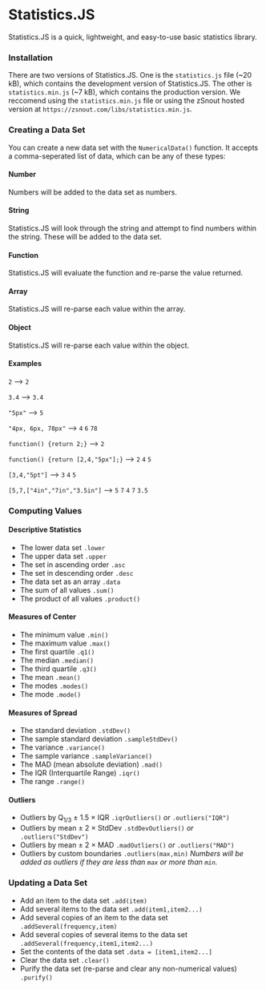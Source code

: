 # Statistics.JS

Statistics.JS is a quick, lightweight, and easy-to-use basic statistics library.

### Installation

There are two versions of Statistics.JS. One is the `statistics.js` file (~20 kB), which contains the development version of Statistics.JS. The other is `statistics.min.js` (~7 kB), which contains the production version. We reccomend using the `statistics.min.js` file or using the zSnout hosted version at `https://zsnout.com/libs/statistics.min.js`.

### Creating a Data Set

You can create a new data set with the `NumericalData()` function. It accepts a comma-seperated list of data, which can be any of these types:

#### Number

Numbers will be added to the data set as numbers.

#### String

Statistics.JS will look through the string and attempt to find numbers within the string. These will be added to the data set.

#### Function

Statistics.JS will evaluate the function and re-parse the value returned.

#### Array

Statistics.JS will re-parse each value within the array.

#### Object

Statistics.JS will re-parse each value within the object.

#### Examples

`2` --> `2`

`3.4` --> `3.4`

`"5px"` --> `5`

`"4px, 6px, 78px"` --> `4` `6` `78`

`function() {return 2;}` --> `2`

`function() {return [2,4,"5px"];}` --> `2` `4` `5`

`[3,4,"5pt"]` --> `3` `4` `5`

`[5,7,["4in","7in","3.5in"]` --> `5` `7` `4` `7` `3.5`

### Computing Values

#### Descriptive Statistics

 - The lower data set `.lower`
 - The upper data set `.upper`
 - The set in ascending order `.asc`
 - The set in descending order `.desc`
 - The data set as an array `.data`
 - The sum of all values `.sum()`
 - The product of all values `.product()`

#### Measures of Center

 - The minimum value `.min()`
 - The maximum value `.max()`
 - The first quartile `.q1()`
 - The median `.median()`
 - The third quartile `.q3()`
 - The mean `.mean()`
 - The modes `.modes()`
 - The mode `.mode()`

#### Measures of Spread

 - The standard deviation `.stdDev()`
 - The sample standard deviation `.sampleStdDev()`
 - The variance `.variance()`
 - The sample variance `.sampleVariance()`
 - The MAD (mean absolute deviation) `.mad()`
 - The IQR (Interquartile Range) `.iqr()`
 - The range `.range()`

#### Outliers

 - Outliers by Q<sub>1/3</sub> ± 1.5 × IQR `.iqrOutliers()` *or* `.outliers("IQR")`
 - Outliers by mean ± 2 × StdDev `.stdDevOutliers()` *or* `.outliers("StdDev")`
 - Outliers by mean ± 2 × MAD `.madOutliers()` *or* `.outliers("MAD")`
 - Outliers by custom boundaries `.outliers(max,min)` *Numbers will be added as outliers if they are less than `max` or more than `min`.*

### Updating a Data Set

 - Add an item to the data set `.add(item)`
 - Add several items to the data set `.add(item1,item2...)`
 - Add several copies of an item to the data set `.addSeveral(frequency,item)`
 - Add several copies of several items to the data set `.addSeveral(frequency,item1,item2...)`
 - Set the contents of the data set `.data = [item1,item2...]`
 - Clear the data set `.clear()`
 - Purify the data set (re-parse and clear any non-numerical values) `.purify()`
